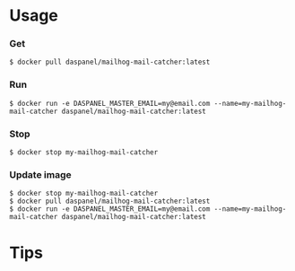
# Usage


### Get
```shell
$ docker pull daspanel/mailhog-mail-catcher:latest
```

### Run
```shell
$ docker run -e DASPANEL_MASTER_EMAIL=my@email.com --name=my-mailhog-mail-catcher daspanel/mailhog-mail-catcher:latest
```

### Stop
```shell
$ docker stop my-mailhog-mail-catcher
```

### Update image
```shell
$ docker stop my-mailhog-mail-catcher
$ docker pull daspanel/mailhog-mail-catcher:latest
$ docker run -e DASPANEL_MASTER_EMAIL=my@email.com --name=my-mailhog-mail-catcher daspanel/mailhog-mail-catcher:latest
```

# Tips

